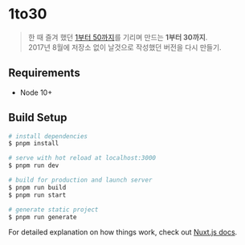 # 1to30

> 한 때 즐겨 했던 [1부터 50까지](./old-assets/app-icon.png)를 기리며 만드는 **1부터 30까지**.<br>
> 2017년 8월에 저장소 없이 날것으로 작성했던 버전을 다시 만들기.

## Requirements

* Node 10+

## Build Setup

``` bash
# install dependencies
$ pnpm install

# serve with hot reload at localhost:3000
$ pnpm run dev

# build for production and launch server
$ pnpm run build
$ pnpm run start

# generate static project
$ pnpm run generate
```

For detailed explanation on how things work, check out [Nuxt.js docs](https://nuxtjs.org).
